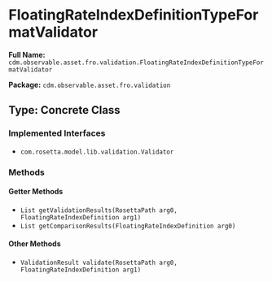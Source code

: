 # FloatingRateIndexDefinitionTypeFormatValidator

**Full Name:** `cdm.observable.asset.fro.validation.FloatingRateIndexDefinitionTypeFormatValidator`

**Package:** `cdm.observable.asset.fro.validation`

## Type: Concrete Class

### Implemented Interfaces

- `com.rosetta.model.lib.validation.Validator`

### Methods

#### Getter Methods

- `List getValidationResults(RosettaPath arg0, FloatingRateIndexDefinition arg1)`
- `List getComparisonResults(FloatingRateIndexDefinition arg0)`

#### Other Methods

- `ValidationResult validate(RosettaPath arg0, FloatingRateIndexDefinition arg1)`

